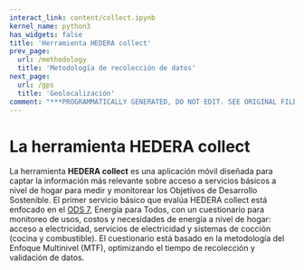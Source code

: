 ```yaml
---
interact_link: content/collect.ipynb
kernel_name: python3
has_widgets: false
title: 'Herramienta HEDERA collect'
prev_page:
  url: /methodology
  title: 'Metodología de recolección de datos'
next_page:
  url: /gps
  title: 'Geolocalización'
comment: "***PROGRAMMATICALLY GENERATED, DO NOT EDIT. SEE ORIGINAL FILES IN /content***"
---
```


# La herramienta HEDERA collect

La herramienta **HEDERA collect** es una aplicación móvil diseñada para captar la información más relevante sobre acceso a servicios básicos a nivel de hogar para medir y monitorear los Objetivos de Desarrollo Sostenible. El primer servicio básico 
que evalúa HEDERA collect está enfocado en el [ODS 7](https://sustainabledevelopment.un.org/sdg7), Energía para Todos, con un cuestionario para monitoreo de usos, costos y necesidades de energía a nivel de hogar: acceso a electricidad, servicios de electricidad y sistemas de cocción (cocina y combustible). El cuestionario está basado en la metodología del Enfoque Multinivel (MTF), optimizando el tiempo de recolección y validación de datos.
